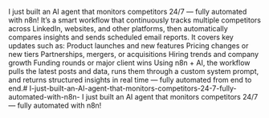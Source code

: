 I just built an AI agent that monitors competitors 24/7 — fully automated with n8n!
It’s a smart workflow that continuously tracks multiple competitors across LinkedIn, websites, and other platforms, then automatically compares insights and sends scheduled email reports.
It covers key updates such as:
Product launches and new features
Pricing changes or new tiers
Partnerships, mergers, or acquisitions
Hiring trends and company growth
Funding rounds or major client wins
Using n8n + AI, the workflow pulls the latest posts and data, runs them through a custom system prompt, and returns structured insights in real time — fully automated from end to end.# I-just-built-an-AI-agent-that-monitors-competitors-24-7-fully-automated-with-n8n-
I just built an AI agent that monitors competitors 24/7 — fully automated with n8n!

